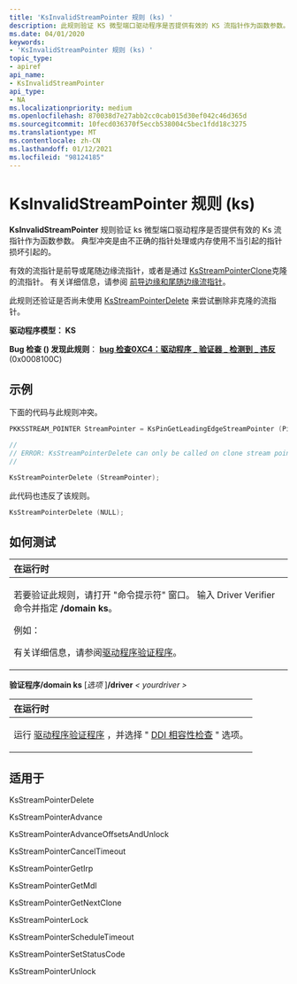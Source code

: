 ```yaml
---
title: 'KsInvalidStreamPointer 规则 (ks) '
description: 此规则验证 KS 微型端口驱动程序是否提供有效的 KS 流指针作为函数参数。
ms.date: 04/01/2020
keywords:
- 'KsInvalidStreamPointer 规则 (ks) '
topic_type:
- apiref
api_name:
- KsInvalidStreamPointer
api_type:
- NA
ms.localizationpriority: medium
ms.openlocfilehash: 870038d7e27abb2cc0cab015d30ef042c46d365d
ms.sourcegitcommit: 10fecd036370f5eccb538004c5bec1fdd18c3275
ms.translationtype: MT
ms.contentlocale: zh-CN
ms.lasthandoff: 01/12/2021
ms.locfileid: "98124185"
---
```

# <a name="ksinvalidstreampointer-rule-ks"></a>KsInvalidStreamPointer 规则 (ks) 

**KsInvalidStreamPointer** 规则验证 ks 微型端口驱动程序是否提供有效的 Ks 流指针作为函数参数。 典型冲突是由不正确的指针处理或内存使用不当引起的指针损坏引起的。

有效的流指针是前导或尾随边缘流指针，或者是通过 [KsStreamPointerClone](/windows-hardware/drivers/ddi/ks/nf-ks-ksstreampointerclone)克隆的流指针。 有关详细信息，请参阅 [前导边缘和尾随边缘流指针](../stream/leading-and-trailing-edge-stream-pointers.md)。

此规则还验证是否尚未使用 [KsStreamPointerDelete](/windows-hardware/drivers/ddi/ks/nf-ks-ksstreampointerdelete) 来尝试删除非克隆的流指针。

**驱动程序模型： KS**

**Bug 检查 () 发现此规则**： [**bug 检查0XC4：驱动程序 \_ 验证器 \_ 检测到 \_ 违反**](../debugger/bug-check-0xc4--driver-verifier-detected-violation.md) (0x0008100C) 


<a name="example"></a>示例
-------

下面的代码与此规则冲突。

```cpp
PKKSSTREAM_POINTER StreamPointer = KsPinGetLeadingEdgeStreamPointer (Pin, KSSTREAM_POINTER_STATE_UNLOCKED);

//
// ERROR: KsStreamPointerDelete can only be called on clone stream pointers.
//

KsStreamPointerDelete (StreamPointer);
```

此代码也违反了该规则。 

```cpp
KsStreamPointerDelete (NULL);
```

<a name="how-to-test"></a>如何测试
-----------

<table>
<colgroup>
<col width="100%" />
</colgroup>
<thead>
<tr class="header">
<th align="left">在运行时</th>
</tr>
</thead>
<tbody>
<tr class="odd">
<td align="left"><p>若要验证此规则，请打开 "命令提示符" 窗口。 输入 Driver Verifier 命令并指定 <strong>/domain ks</strong>。</p>
<p>例如：</p>
<p></p>
<p>有关详细信息，请参阅<a href="/windows-hardware/drivers/devtest/driver-verifier" data-raw-source="[Driver Verifier](./driver-verifier.md)">驱动程序验证程序</a>。</p></td>
</tr>
</tbody>
</table>

 

**验证程序/domain ks** \[*选项* \]**/driver** *&lt; yourdriver &gt;*

<table>
<colgroup>
<col width="100%" />
</colgroup>
<thead>
<tr class="header">
<th align="left">在运行时</th>
</tr>
</thead>
<tbody>
<tr class="odd">
<td align="left"><p>运行 <a href="/windows-hardware/drivers/devtest/driver-verifier" data-raw-source="[Driver Verifier](./driver-verifier.md)">驱动程序验证程序</a> ，并选择 " <a href="/windows-hardware/drivers/devtest/ddi-compliance-checking" data-raw-source="[DDI compliance checking](./ddi-compliance-checking.md)">DDI 相容性检查</a> " 选项。</p></td>
</tr>
</tbody>
</table>

<a name="applies-to"></a>适用于
----------

KsStreamPointerDelete

KsStreamPointerAdvance

KsStreamPointerAdvanceOffsetsAndUnlock

KsStreamPointerCancelTimeout

KsStreamPointerGetIrp

KsStreamPointerGetMdl

KsStreamPointerGetNextClone

KsStreamPointerLock

KsStreamPointerScheduleTimeout

KsStreamPointerSetStatusCode

KsStreamPointerUnlock